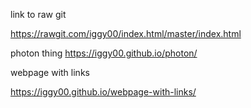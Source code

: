 link to raw git

https://rawgit.com/iggy00/index.html/master/index.html<br>



photon thing
https://iggy00.github.io/photon/ <br>

webpage with links

https://iggy00.github.io/webpage-with-links/
